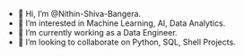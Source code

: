 - 👋 Hi, I’m @Nithin-Shiva-Bangera.
- 👀 I’m interested in Machine Learning, AI, Data Analytics.
- 🌱 I’m currently working as a Data Engineer.
- 💞️ I’m looking to collaborate on Python, SQL, Shell Projects.

<!---
Nithin-Shiva-Bangera/Nithin-Shiva-Bangera is a ✨ special ✨ repository because its `README.md` (this file) appears on your GitHub profile.
You can click the Preview link to take a look at your changes.
--->
